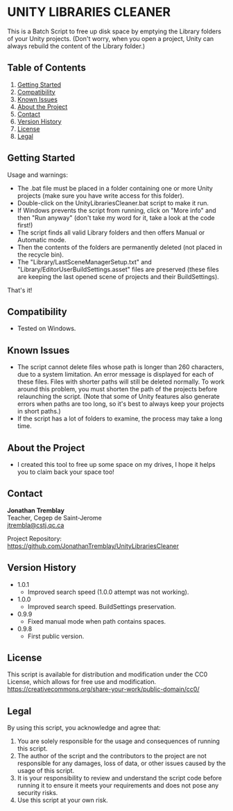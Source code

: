 # UNITY LIBRARIES CLEANER

This is a Batch Script to free up disk space by emptying the Library folders of your Unity projects.
(Don't worry, when you open a project, Unity can always rebuild the content of the Library folder.)

## Table of Contents

1. [Getting Started](#getting-started)
2. [Compatibility](#compatibility)
3. [Known Issues](#known-issues)
4. [About the Project](#about-the-project)
5. [Contact](#contact)
6. [Version History](#version-history)
7. [License](#license)
8. [Legal](#legal)

## Getting Started

 Usage and warnings:
 * The .bat file must be placed in a folder containing one or more Unity projects (make sure you have write access for this folder).
 * Double-click on the UnityLibrariesCleaner.bat script to make it run.
 * If Windows prevents the script from running, click on "More info" and then "Run anyway" (don't take my word for it, take a look at the code first!)
 * The script finds all valid Library folders and then offers Manual or Automatic mode.
 * Then the contents of the folders are permanently deleted (not placed in the recycle bin).
 * The "Library/LastSceneManagerSetup.txt" and "Library/EditorUserBuildSettings.asset" files are preserved (these files are keeping the last opened scene of projects and their BuildSettings). 
 
 That's it!

## Compatibility

* Tested on Windows.

## Known Issues

* The script cannot delete files whose path is longer than 260 characters, due to a system limitation. An error message is displayed for each of these files. Files with shorter paths will still be deleted normally. To work around this problem, you must shorten the path of the projects before relaunching the script. (Note that some of Unity features also generate errors when paths are too long, so it's best to always keep your projects in short paths.)
* If the script has a lot of folders to examine, the process may take a long time.

## About the Project

* I created this tool to free up some space on my drives, I hope it helps you to claim back your space too!

## Contact

**Jonathan Tremblay**  
Teacher, Cegep de Saint-Jerome  
jtrembla@cstj.qc.ca

Project Repository: https://github.com/JonathanTremblay/UnityLibrariesCleaner 

## Version History

* 1.0.1
    * Improved search speed (1.0.0 attempt was not working).
* 1.0.0
    * Improved search speed. BuildSettings preservation.
* 0.9.9
    * Fixed manual mode when path contains spaces.
* 0.9.8
    * First public version.

## License

This script is available for distribution and modification under the CC0 License, which allows for free use and modification.  
https://creativecommons.org/share-your-work/public-domain/cc0/

## Legal

By using this script, you acknowledge and agree that:

1. You are solely responsible for the usage and consequences of running this script.
2. The author of the script and the contributors to the project are not responsible for any damages, loss of data, or other issues caused by the usage of this script.
3. It is your responsibility to review and understand the script code before running it to ensure it meets your requirements and does not pose any security risks.
4. Use this script at your own risk.